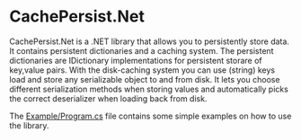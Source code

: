 # CachePersist.Net
CachePersist.Net is a .NET library that allows you to persistently store data. It contains persistent dictionaries and a caching system.
The persistent dictionaries are IDictionary implementations for persistent storare of key,value pairs.
With the disk-caching system you can use (string) keys load and store any serializable object to and from disk. It lets you choose different serialization methods when storing values and automatically picks the correct deserializer when loading back from disk.

The [Example/Program.cs](https://github.com/tomwimmenhove/CachePersist.Net/blob/main/Example/Program.cs) file contains some simple examples on how to use the library.

